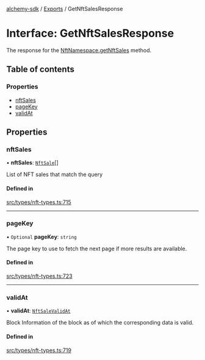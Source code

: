 [alchemy-sdk](../README.md) / [Exports](../modules.md) / GetNftSalesResponse

# Interface: GetNftSalesResponse

The response for the [NftNamespace.getNftSales](../classes/NftNamespace.md#getnftsales) method.

## Table of contents

### Properties

- [nftSales](GetNftSalesResponse.md#nftsales)
- [pageKey](GetNftSalesResponse.md#pagekey)
- [validAt](GetNftSalesResponse.md#validat)

## Properties

### nftSales

• **nftSales**: [`NftSale`](NftSale.md)[]

List of NFT sales that match the query

#### Defined in

[src/types/nft-types.ts:715](https://github.com/alchemyplatform/alchemy-sdk-js/blob/4e3af22/src/types/nft-types.ts#L715)

___

### pageKey

• `Optional` **pageKey**: `string`

The page key to use to fetch the next page if more results are available.

#### Defined in

[src/types/nft-types.ts:723](https://github.com/alchemyplatform/alchemy-sdk-js/blob/4e3af22/src/types/nft-types.ts#L723)

___

### validAt

• **validAt**: [`NftSaleValidAt`](NftSaleValidAt.md)

Block Information of the block as of which the corresponding data is valid.

#### Defined in

[src/types/nft-types.ts:719](https://github.com/alchemyplatform/alchemy-sdk-js/blob/4e3af22/src/types/nft-types.ts#L719)
